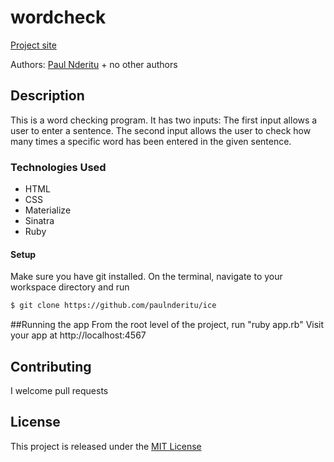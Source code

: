 # wordcheck

[Project site](https://floating-journey-78890.herokuapp.com/)

Authors: [Paul Nderitu](https://github.com/wordcheck) + no other authors

## Description

This is a word checking program.
It has two inputs: The first input allows a user to enter a sentence. The second input allows the user to check how many times a specific word has been entered in the given sentence.

### Technologies Used
* HTML
* CSS
* Materialize
* Sinatra
* Ruby


#### Setup

Make sure you have git installed. On the terminal, navigate to your workspace directory and run

```bash
$ git clone https://github.com/paulnderitu/ice
```
##Running the app
From the root level of the project, run "ruby app.rb"
Visit your app at http://localhost:4567


## Contributing

I welcome pull requests

## License

This project is released under the [MIT License](./LICENSE.md)
